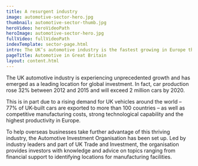 ```yaml
---
title: A resurgent industry
image: automotive-sector-hero.jpg
thumbnail: automotive-sector-thumb.jpg
heroVideo: heroVideoPath
heroImage: automotive-sector-hero.jpg
fullVideo: fullVideoPath
indexTemplate: sector-page.html
intro: The UK’s automotive industry is the fastest growing in Europe thanks to an increasing demand for UK components, transformational research and development programmes and a supportive business environment.
pageTitle: Automotive in Great Britain
layout: content.html
---  
```

 
 The UK automotive industry is experiencing unprecedented growth and has emerged as a leading location for global investment. In fact, car production rose 32% between 2012 and 2015 and will exceed 2 million cars by 2020. 
 
 This is in part due to a rising demand for UK vehicles around the world – 77% of UK-built cars are exported to more than 100 countries – as well as competitive manufacturing costs, strong technological capability and the highest productivity in Europe.
 
 To help overseas businesses take further advantage of this thriving industry, the Automotive Investment Organisation has been set up. Led by industry leaders and part of UK Trade and Investment, the organisation provides investors with knowledge and advice on topics ranging from financial support to identifying locations for manufacturing facilities.